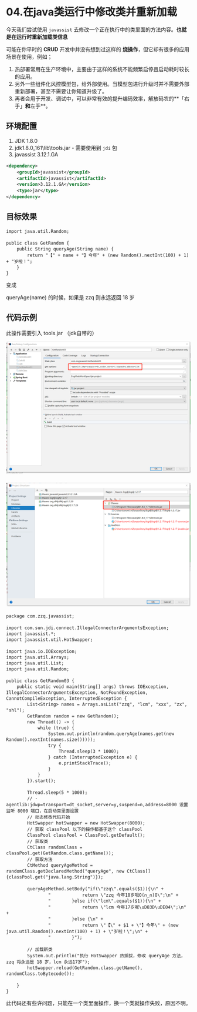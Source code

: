 # 04.在java类运行中修改类并重新加载

今天我们尝试使用 `javassist` 去修改一个正在执行中的类里面的方法内容。**也就是在运行时重新加载类信息**

可能在你平时的 **CRUD** 开发中并没有想到过这样的 **烧操作**，但它却有很多的应用场景在使用，例如；

1. 热部署常用在生产环境中，主要由于这样的系统不能频繁启停且启动耗时较长的应用。
2. 另外一些组件化风控模型包，给外部使用。当模型包进行升级时并不需要外部重新部署，甚至不需要让你知道升级了。
3. 再者会用于开发、调试中，可以非常有效的提升编码效率，解放码农的**「右手」**和**左手**。



## 环境配置

1. JDK 1.8.0
2. jdk1.8.0_161\lib\tools.jar - 需要使用到 `jdi` 包
3. javassist 3.12.1.GA

```xml
<dependency>
    <groupId>javassist</groupId>
    <artifactId>javassist</artifactId>
    <version>3.12.1.GA</version>
    <type>jar</type>
</dependency>
```

## 目标效果

```
import java.util.Random;

public class GetRandom {
    public String queryAge(String name) {
        return "【" + name + "】今年" + (new Random().nextInt(100) + 1) + "岁啦！";
    }
}
```

变成

queryAge(name) 的时候，如果是 zzq 则永远返回 18 岁



## 代码示例

此操作需要引入 tools.jar （jdk自带的）

![image-20200507161442514](..\images\javassist01.jpg)

##### 

![image-20200507161532491](..\images\javassist02.jpg)

```
package com.zzq.javassist;

import com.sun.jdi.connect.IllegalConnectorArgumentsException;
import javassist.*;
import javassist.util.HotSwapper;

import java.io.IOException;
import java.util.Arrays;
import java.util.List;
import java.util.Random;

public class GetRandom03 {
    public static void main(String[] args) throws IOException, IllegalConnectorArgumentsException, NotFoundException, CannotCompileException, InterruptedException {
        List<String> names = Arrays.asList("zzq", "lcm", "xxx", "zx", "shl");
        GetRandom random = new GetRandom();
        new Thread(() -> {
            while (true) {
                System.out.println(random.queryAge(names.get(new Random().nextInt(names.size()))));
                try {
                    Thread.sleep(3 * 1000);
                } catch (InterruptedException e) {
                    e.printStackTrace();
                }
            }
        }).start();

        Thread.sleep(5 * 1000);
        // -agentlib:jdwp=transport=dt_socket,server=y,suspend=n,address=8000 设置 监听 8000 端口，在启动类里面设置
        // 动态修改代码开始
        HotSwapper hotSwapper = new HotSwapper(8000);
        // 获取 classPool 以下的操作都基于这个 classPool
        ClassPool classPool = ClassPool.getDefault();
        // 获取类
        CtClass randomClass = classPool.get(GetRandom.class.getName());
        // 获取方法
        CtMethod queryAgeMethod = randomClass.getDeclaredMethod("queryAge", new CtClass[]{classPool.get("java.lang.String")});

        queryAgeMethod.setBody("if(\"zzq\".equals($1)){\n" +
                "            return \"zzq 今年18岁哦O(∩_∩)O\";\n" +
                "        }else if(\"lcm\".equals($1)){\n" +
                "            return \"lcm 今年17岁呢\uD83D\uDE04\";\n" +
                "        }else {\n" +
                "            return \"【\" + $1 + \"】今年\" + (new java.util.Random().nextInt(100) + 1) + \"岁啦！\";\n" +
                "        }");

        // 加载新类
        System.out.println("执行 HotSwapper 热插拔，修改 queryAge 方法，zzq 将永远是 18 岁，lcm 永远17岁");
        hotSwapper.reload(GetRandom.class.getName(), randomClass.toBytecode());

    }
}
```



此代码还有些许问题，只能在一个类里面操作，换一个类就操作失败，原因不明。